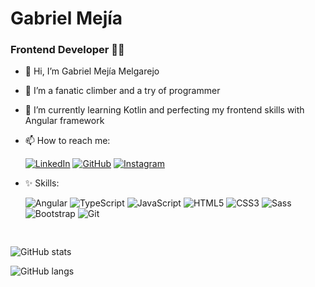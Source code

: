 # Gabriel Mejía

### Frontend Developer 🐱‍👤

- 👋 Hi, I’m Gabriel Mejía Melgarejo
- 💖 I’m a fanatic climber and a try of programmer
- 🧠 I’m currently learning Kotlin and perfecting my frontend skills with Angular framework
- 📫 How to reach me:

  [![LinkedIn][linkedin-shield]][linkedin-url]
  [![GitHub][github-shield]][github-url]
  [![Instagram][instagram-shield]][instagram-url]
  
 - ✨ Skills:
 
     ![Angular][angular-shield]
     ![TypeScript][typescript-shield]
     ![JavaScript][javascript-shield]
     ![HTML5][html-shield]
     ![CSS3][css-shield]
     ![Sass][sass-shield]
     ![Bootstrap][bootstrap-shield]
     ![Git][git-shield]      

##
<img src="https://media-exp2.licdn.com/dms/image/C4E16AQHP_sjSh9LNQg/profile-displaybackgroundimage-shrink_200_800/0/1654200134454?e=1659571200&v=beta&t=TL2C5KsjUuHhQdj8ubgX1CqnRlYb03mt0SKVcyyb1BI" alt=""/>

![GitHub stats][github-stats]

![GitHub langs][github-langs]



<!-- MARKDOWN LINKS & IMAGES -->
<!-- https://www.markdownguide.org/basic-syntax/#reference-style-links -->
<!-- https://github.com/Ileriayo/markdown-badges -->
[linkedin-shield]: https://img.shields.io/badge/linkedin-%230077B5.svg?style=for-the-badge&logo=linkedin&logoColor=white
[linkedin-url]: https://www.linkedin.com/in/endermejia
[github-shield]: https://img.shields.io/badge/github-%23121011.svg?style=for-the-badge&logo=github&logoColor=white
[github-url]: https://github.com/endermejia
[instagram-shield]: https://img.shields.io/badge/Instagram-%23E4405F.svg?style=for-the-badge&logo=Instagram&logoColor=white
[instagram-url]: https://www.instagram.com/gabri.mejia
[angular-shield]: https://img.shields.io/badge/angular-%23DD0031.svg?style=for-the-badge&logo=angular&logoColor=white
[typescript-shield]: https://img.shields.io/badge/typescript-%23007ACC.svg?style=for-the-badge&logo=typescript&logoColor=white
[javascript-shield]: https://img.shields.io/badge/javascript-%23323330.svg?style=for-the-badge&logo=javascript&logoColor=%23F7DF1E
[html-shield]: https://img.shields.io/badge/html5-%23E34F26.svg?style=for-the-badge&logo=html5&logoColor=white
[css-shield]: https://img.shields.io/badge/css3-%231572B6.svg?style=for-the-badge&logo=css3&logoColor=white
[sass-shield]: https://img.shields.io/badge/SASS-hotpink.svg?style=for-the-badge&logo=SASS&logoColor=white
[bootstrap-shield]: https://img.shields.io/badge/bootstrap-%23563D7C.svg?style=for-the-badge&logo=bootstrap&logoColor=white
[git-shield]: https://img.shields.io/badge/git-%23F05033.svg?style=for-the-badge&logo=git&logoColor=white
[github-stats]: https://github-readme-stats.vercel.app/api?username=endermejia&show_icons=true&include_all_commits=true&hide=contribs,prs
[github-langs]: https://github-readme-stats.vercel.app/api/top-langs/?username=endermejia&layout=compact
